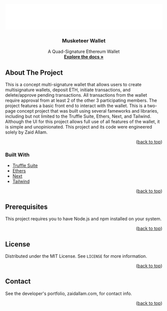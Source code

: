 <div id="top"></div>

<br />
<div align="center">
  <a href="https://github.com/zaidallam/Musketeer-wallet">
    <img src="./public/MusketeerLogoWhite.svg" alt="Logo" width="600" height="82">
  </a>

  <h3 align="center">Musketeer Wallet</h3>

  <p align="center">
    A Quad-Signature Ethereum Wallet
    <br />
    <a href="https://github.com/zaidallam/Musketeer-wallet"><strong>Explore the docs »</strong></a>
    <br />
  </p>
</div>

## About The Project

This is a concept multi-signature wallet that allows users to create multisignature wallets, deposit ETH, initiate transactions, and delete/approve pending transactions. All transactions from the wallet require approval from at least 2 of the other 3 participating members. The project features a basic front end to interact with the wallet. 
This is a two-page concept project that was built using several fameworks and libraries, including but not limited to the Truffle Suite, Ethers, Next, and Tailwind.
Although the UI for this project allows full use of all features of the wallet, it is simple and unopinionated.
This project and its code were engineered solely by Zaid Allam.

<p align="right">(<a href="#top">back to top</a>)</p>

### Built With

* [Truffle Suite](https://github.com/trufflesuite)
* [Ethers](https://github.com/ethers-io/ethers.js/)
* [Next](https://github.com/vercel/next.js/)
* [Tailwind](https://github.com/tailwindlabs/tailwindcss)

<p align="right">(<a href="#top">back to top</a>)</p>

## Prerequisites

This project requires you to have Node.js and npm installed on your system.

<p align="right">(<a href="#top">back to top</a>)</p>

## License

Distributed under the MIT License. See `LICENSE` for more information.

<p align="right">(<a href="#top">back to top</a>)</p>

## Contact

See the developer's portfolio, zaidallam.com, for contact info.

<p align="right">(<a href="#top">back to top</a>)</p>